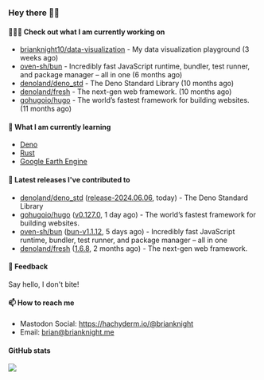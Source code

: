 ### Hey there 👋🏻

#### 👷🏻‍♂️ Check out what I am currently working on

- [brianknight10/data-visualization](https://github.com/brianknight10/data-visualization) - My data visualization playground (3 weeks ago)
- [oven-sh/bun](https://github.com/oven-sh/bun) - Incredibly fast JavaScript runtime, bundler, test runner, and package manager – all in one (6 months ago)
- [denoland/deno_std](https://github.com/denoland/deno_std) - The Deno Standard Library (10 months ago)
- [denoland/fresh](https://github.com/denoland/fresh) - The next-gen web framework. (10 months ago)
- [gohugoio/hugo](https://github.com/gohugoio/hugo) - The world’s fastest framework for building websites. (11 months ago)

#### 🌱 What I am currently learning
- [Deno](https://deno.land/)
- [Rust](https://www.rust-lang.org/)
- [Google Earth Engine](https://earthengine.google.com/)

#### 🔭 Latest releases I've contributed to

- [denoland/deno_std](https://github.com/denoland/deno_std) ([release-2024.06.06](https://github.com/denoland/deno_std/releases/tag/release-2024.06.06), today) - The Deno Standard Library
- [gohugoio/hugo](https://github.com/gohugoio/hugo) ([v0.127.0](https://github.com/gohugoio/hugo/releases/tag/v0.127.0), 1 day ago) - The world’s fastest framework for building websites.
- [oven-sh/bun](https://github.com/oven-sh/bun) ([bun-v1.1.12](https://github.com/oven-sh/bun/releases/tag/bun-v1.1.12), 5 days ago) - Incredibly fast JavaScript runtime, bundler, test runner, and package manager – all in one
- [denoland/fresh](https://github.com/denoland/fresh) ([1.6.8](https://github.com/denoland/fresh/releases/tag/1.6.8), 2 months ago) - The next-gen web framework.

#### 💬 Feedback

Say hello, I don't bite!

#### 📫 How to reach me

- Mastodon Social: <a rel="me" href="https://hachyderm.io/@brianknight">https://hachyderm.io/@brianknight</a>
- Email: brian@brianknight.me

#### GitHub stats

![](https://github-profile-summary-cards.vercel.app/api/cards/profile-details?username=brianknight10&theme=github)